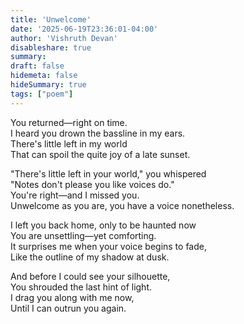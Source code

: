 ```yaml
---
title: 'Unwelcome'
date: '2025-06-19T23:36:01-04:00'
author: 'Vishruth Devan'
disableshare: true
summary: 
draft: false
hidemeta: false
hideSummary: true
tags: ["poem"]
---
```


You returned—right on time.  
I heard you drown the bassline in my ears.  
There's little left in my world  
That can spoil the quite joy of a late sunset.  

"There's little left in your world," you whispered  
"Notes don't please you like voices do."  
You're right—and I missed you.  
Unwelcome as you are, you have a voice nonetheless.  

I left you back home, only to be haunted now  
You are unsettling—yet comforting.  
It surprises me when your voice begins to fade,  
Like the outline of my shadow at dusk.  

And before I could see your silhouette,  
You shrouded the last hint of light.  
I drag you along with me now,  
Until I can outrun you again.
